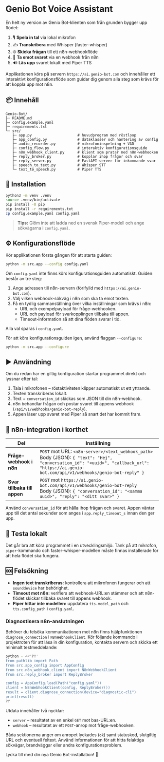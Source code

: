 # Genio Bot Voice Assistant

En helt ny version av Genio Bot-klienten som från grunden bygger upp flödet:

1. 🎙️ **Spela in tal** via lokal mikrofon
2. ✍️ **Transkribera** med Whisper (faster-whisper)
3. 🌐 **Skicka frågan** till ett n8n-webhookflöde
4. 🔁 **Ta emot svaret** via en webhook från n8n
5. 🔊 **Läs upp** svaret lokalt med Piper TTS

Applikationen körs på servern `https://ai.genio-bot.com` och innehåller ett interaktivt
konfigurationsflöde som guidar dig genom alla steg som krävs för att koppla upp mot n8n.

## 📦 Innehåll

```
Genio-Bot/
├─ README.md
├─ config.example.yaml
├─ requirements.txt
└─ src/
   ├─ app.py                     # huvudprogram med röstloop
   ├─ app_config.py              # dataklasser och hantering av config
   ├─ audio_recorder.py          # mikrofoninspelning + VAD
   ├─ config_flow.py             # interaktiv konfigurationsguide
   ├─ n8n_webhook_client.py      # klient som pratar med n8n-webhooken
   ├─ reply_broker.py            # kopplar ihop frågor och svar
   ├─ reply_server.py            # FastAPI-server för inkommande svar
   ├─ speech_to_text.py          # Whisper STT
   └─ text_to_speech.py          # Piper TTS
```

## 🚀 Installation

```bash
python3 -m venv .venv
source .venv/bin/activate
pip install -U pip
pip install -r requirements.txt
cp config.example.yaml config.yaml
```

> **Tips:** Glöm inte att ladda ned en svensk Piper-modell och ange sökvägarna i `config.yaml`.

## ⚙️ Konfigurationsflöde

Kör applikationen första gången för att starta guiden:

```bash
python -m src.app --config config.yaml
```

Om `config.yaml` inte finns körs konfigurationsguiden automatiskt. Guiden består av tre steg:

1. Ange adressen till n8n-servern (förifylld med `https://ai.genio-bot.com`).
2. Välj vilken webhook-sökväg i n8n som ska ta emot texten.
3. Få en tydlig sammanställning över vilka inställningar som krävs i n8n:
   - URL och exempelpayload för fråge-webhooken.
   - URL och payload för svarkopplingen tillbaka till appen.
   - Timeout-information så att dina flöden svarar i tid.

Alla val sparas i `config.yaml`.

För att köra konfigurationsguiden igen, använd flaggan `--configure`:

```bash
python -m src.app --configure
```

## ▶️ Användning

Om du redan har en giltig konfiguration startar programmet direkt och lyssnar efter tal:

1. Tala i mikrofonen – röstaktiviteten klipper automatiskt ut ett yttrande.
2. Texten transkriberas lokalt.
3. Text + `conversation_id` skickas som JSON till din n8n-webhook.
4. n8n behandlar frågan och postar svaret till appens webhook (`/api/v1/webhooks/genio-bot-reply`).
5. Appen läser upp svaret med Piper så snart det har kommit fram.

## 🔗 n8n-integration i korthet

| Del | Inställning |
|-----|-------------|
| **Fråge-webhook i n8n** | `POST` mot URL: `<n8n-server>/<text_webhook_path>`<br> Body (JSON): `{ "text": "Hej", "conversation_id": "<uuid>", "callback_url": "https://ai.genio-bot.com/api/v1/webhooks/genio-bot-reply" }` |
| **Svar tillbaka till appen** | `POST` mot `https://ai.genio-bot.com/api/v1/webhooks/genio-bot-reply`<br> Body (JSON): `{ "conversation_id": "<samma uuid>", "reply": "<ditt svar>" }` |

Använd `conversation_id` för att hålla ihop frågan och svaret. Appen väntar upp till det antal sekunder som anges i `app.reply_timeout_s` innan den ger upp.

## 🧪 Testa lokalt

Det går bra att köra programmet i en utvecklingsmiljö. Tänk på att mikrofon, `piper`-kommando och faster-whisper-modellen måste finnas installerade för att hela flödet ska fungera.

## 🆘 Felsökning

- **Ingen text transkriberas:** kontrollera att mikrofonen fungerar och att `sounddevice` har behörighet.
- **Timeout mot n8n:** verifiera att webhook-URL:en stämmer och att n8n-flödet skickar tillbaka svaret till appens webhook.
- **Piper hittar inte modellen:** uppdatera `tts.model_path` och `tts.config_path` i `config.yaml`.

### Diagnostisera n8n-anslutningen

Behöver du felsöka kommunikationen mot n8n finns hjälpfunktionen `diagnose_connection` i `N8nWebhookClient`. Kör följande kommando i projektroten för att läsa in din konfiguration, kontakta servern och skicka ett minimalt testmeddelande:

```bash
python - <<'PY'
from pathlib import Path
from src.app_config import AppConfig
from src.n8n_webhook_client import N8nWebhookClient
from src.reply_broker import ReplyBroker

config = AppConfig.load(Path("config.yaml"))
client = N8nWebhookClient(config, ReplyBroker())
result = client.diagnose_connection(device="diagnostic-cli")
print(result)
PY
```

Utdata innehåller två nycklar:

- `server` – resultatet av en enkel `GET` mot bas-URL:en.
- `webhook` – resultatet av ett `POST`-anrop mot fråge-webhooken.

Båda sektionerna anger om anropet lyckades (`ok`) samt statuskod, slutgiltig URL och eventuell feltext. Använd informationen för att hitta felaktiga sökvägar, brandväggar eller andra konfigurationsproblem.

Lycka till med din nya Genio Bot-installation! 🎉

